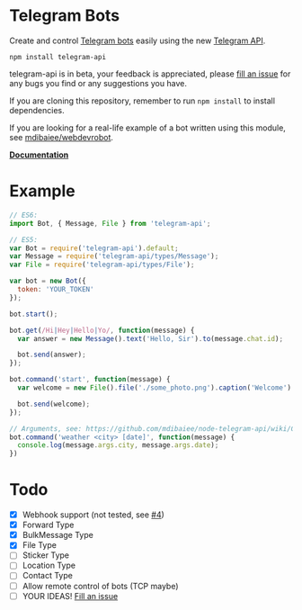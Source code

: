 Telegram Bots
=============
Create and control [Telegram bots](https://core.telegram.org/bots) easily
using the new [Telegram API](https://core.telegram.org/bots/api).

```
npm install telegram-api
```

telegram-api is in beta, your feedback is appreciated, please [fill an issue](https://github.com/mdibaiee/node-telegram-api/issues)
for any bugs you find or any suggestions you have.

If you are cloning this repository, remember to run `npm install` to install dependencies.

If you are looking for a real-life example of a bot written using this module, see [mdibaiee/webdevrobot](https://github.com/mdibaiee/webdevrobot).

[**Documentation**](https://github.com/mdibaiee/node-telegram-api/wiki)

Example
=======
```javascript
// ES6:
import Bot, { Message, File } from 'telegram-api';

// ES5:
var Bot = require('telegram-api').default;
var Message = require('telegram-api/types/Message');
var File = require('telegram-api/types/File');

var bot = new Bot({
  token: 'YOUR_TOKEN'
});

bot.start();

bot.get(/Hi|Hey|Hello|Yo/, function(message) {
  var answer = new Message().text('Hello, Sir').to(message.chat.id);

  bot.send(answer);
});

bot.command('start', function(message) {
  var welcome = new File().file('./some_photo.png').caption('Welcome').to(message.chat.id);

  bot.send(welcome);
});

// Arguments, see: https://github.com/mdibaiee/node-telegram-api/wiki/Commands
bot.command('weather <city> [date]', function(message) {
  console.log(message.args.city, message.args.date);
})
```

Todo
====
- [x] Webhook support (not tested, see [#4](https://github.com/mdibaiee/node-telegram-api/issues/4))
- [x] Forward Type
- [x] BulkMessage Type
- [x] File Type
- [ ] Sticker Type
- [ ] Location Type
- [ ] Contact Type
- [ ] Allow remote control of bots (TCP maybe)
- [ ] YOUR IDEAS! [Fill an issue](https://github.com/mdibaiee/node-telegram-api/issues)
